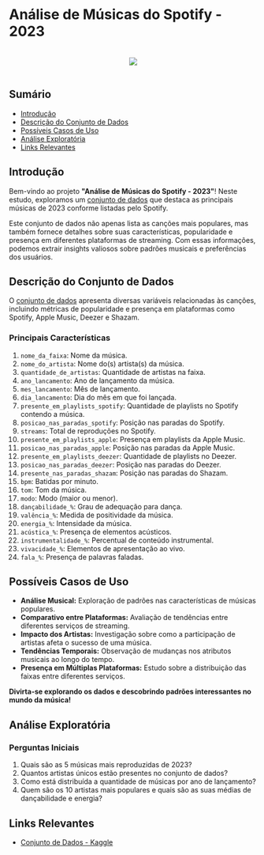 # Análise de Músicas do Spotify - 2023

<p align="center">  
	<br>
	<a href="https://open.spotify.com/">
        <img src="[https://external-content.duckduckgo.com/iu/?u=https%3A%2F%2Ftse4.mm.bing.net%2Fth%3Fid%3DOIP.YQg9PUaYHoYCyG2SqFWSwwHaDt%26pid%3DApi&f=1&ipt=d62add352227128017bbc009d68f3ca869e386ae81a22badab1b028fa5cba1d3&ipo=images](https://assets.turbologo.com/blog/en/2021/07/20052636/spotify-brand-1-1-958x575.png)">
    </a>
    <br>
    <br>
</p>

## Sumário
  - [Introdução](#introducao)
  - [Descrição do Conjunto de Dados](#descricao-do-conjunto-de-dados)
  - [Possíveis Casos de Uso](#possiveis-casos-de-uso)
  - [Análise Exploratória](#analise-exploratoria)
  - [Links Relevantes](#links-relevantes)

## Introdução

Bem-vindo ao projeto **"Análise de Músicas do Spotify - 2023"**! Neste estudo, exploramos um [conjunto de dados](https://www.kaggle.com/datasets/nelgiriyewithana/top-spotify-songs-2023) que destaca as principais músicas de 2023 conforme listadas pelo Spotify.

Este conjunto de dados não apenas lista as canções mais populares, mas também fornece detalhes sobre suas características, popularidade e presença em diferentes plataformas de streaming. Com essas informações, podemos extrair insights valiosos sobre padrões musicais e preferências dos usuários.

## Descrição do Conjunto de Dados

O [conjunto de dados](https://www.kaggle.com/datasets/nelgiriyewithana/top-spotify-songs-2023) apresenta diversas variáveis relacionadas às canções, incluindo métricas de popularidade e presença em plataformas como Spotify, Apple Music, Deezer e Shazam.

### Principais Características

1. `nome_da_faixa`: Nome da música.
2. `nome_do_artista`: Nome do(s) artista(s) da música.
3. `quantidade_de_artistas`: Quantidade de artistas na faixa.
4. `ano_lancamento`: Ano de lançamento da música.
5. `mes_lancamento`: Mês de lançamento.
6. `dia_lancamento`: Dia do mês em que foi lançada.
7. `presente_em_playlists_spotify`: Quantidade de playlists no Spotify contendo a música.
8. `posicao_nas_paradas_spotify`: Posição nas paradas do Spotify.
9. `streams`: Total de reproduções no Spotify.
10. `presente_em_playlists_apple`: Presença em playlists da Apple Music.
11. `posicao_nas_paradas_apple`: Posição nas paradas da Apple Music.
12. `presente_em_playlists_deezer`: Quantidade de playlists no Deezer.
13. `posicao_nas_paradas_deezer`: Posição nas paradas do Deezer.
14. `presente_nas_paradas_shazam`: Posição nas paradas do Shazam.
15. `bpm`: Batidas por minuto.
16. `tom`: Tom da música.
17. `modo`: Modo (maior ou menor).
18. `dançabilidade_%`: Grau de adequação para dança.
19. `valência_%`: Medida de positividade da música.
20. `energia_%`: Intensidade da música.
21. `acústica_%`: Presença de elementos acústicos.
22. `instrumentalidade_%`: Percentual de conteúdo instrumental.
23. `vivacidade_%`: Elementos de apresentação ao vivo.
24. `fala_%`: Presença de palavras faladas.

## Possíveis Casos de Uso

- **Análise Musical:** Exploração de padrões nas características de músicas populares.
- **Comparativo entre Plataformas:** Avaliação de tendências entre diferentes serviços de streaming.
- **Impacto dos Artistas:** Investigação sobre como a participação de artistas afeta o sucesso de uma música.
- **Tendências Temporais:** Observação de mudanças nos atributos musicais ao longo do tempo.
- **Presença em Múltiplas Plataformas:** Estudo sobre a distribuição das faixas entre diferentes serviços.

**Divirta-se explorando os dados e descobrindo padrões interessantes no mundo da música!**

## Análise Exploratória

### Perguntas Iniciais

1. Quais são as 5 músicas mais reproduzidas de 2023?
2. Quantos artistas únicos estão presentes no conjunto de dados?
3. Como está distribuída a quantidade de músicas por ano de lançamento?
4. Quem são os 10 artistas mais populares e quais são as suas médias de dançabilidade e energia?

## Links Relevantes

- [Conjunto de Dados - Kaggle](https://www.kaggle.com/datasets/nelgiriyewithana/top-spotify-songs-2023)
